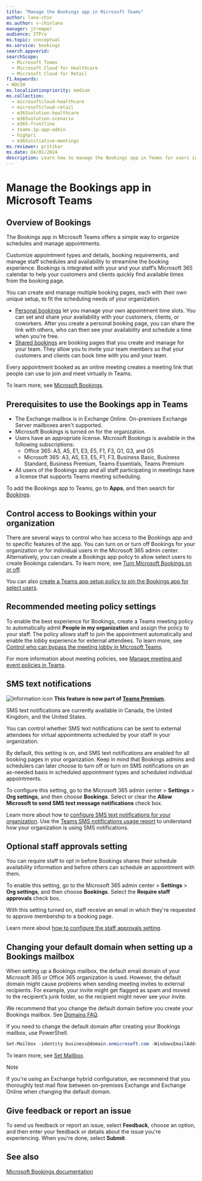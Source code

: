 ```yaml
---
title: "Manage the Bookings app in Microsoft Teams"
author: lana-chin
ms.author: v-chinlana
manager: jtremper
audience: ITPro
ms.topic: conceptual
ms.service: bookings 
search.appverid: 
searchScope:
  - Microsoft Teams
  - Microsoft Cloud for Healthcare
  - Microsoft Cloud for Retail
f1.keywords:
- NOCSH
ms.localizationpriority: medium
ms.collection: 
  - microsoftcloud-healthcare
  - microsoftcloud-retail
  - m365solution-healthcare
  - m365solution-scenario
  - m365-frontline
  - teams-1p-app-admin
  - highpri
  - m365initiative-meetings
ms.reviewer: pritikar
ms.date: 04/01/2024
description: Learn how to manage the Bookings app in Teams for users in your organization.
---
```


# Manage the Bookings app in Microsoft Teams

## Overview of Bookings

The Bookings app in Microsoft Teams offers a simple way to organize schedules and manage appointments.

Customize appointment types and details, booking requirements, and manage staff schedules and availability to streamline the booking experience. Bookings is integrated with your and your staff’s Microsoft 365 calendar to help your customers and clients quickly find available times from the booking page.

You can create and manage multiple booking pages, each with their own unique setup, to fit the scheduling needs of your organization.

- [Personal bookings](/microsoft-365/bookings/bookings-overview#personal-bookings) let you manage your own appointment time slots. You can set and share your availability with your customers, clients, or coworkers. After you create a personal booking page, you can share the link with others, who can then see your availability and schedule a time when you're free.
- [Shared bookings](/microsoft-365/bookings/bookings-overview#shared-bookings) are booking pages that you create and manage for your team. They allow you to invite your team members so that your customers and clients can book time with you and your team.

Every appointment booked as an online meeting creates a meeting link that people can use to join and meet virtually in Teams.

To learn more, see [Microsoft Bookings](/microsoft-365/bookings/bookings-overview).

## Prerequisites to use the Bookings app in Teams

- The Exchange mailbox is in Exchange Online. On-premises Exchange Server mailboxes aren't supported.
- Microsoft Bookings is turned on for the organization.
- Users have an appropriate license. Microsoft Bookings is available in the following subscriptions:
    - Office 365: A3, A5, E1, E3, E5, F1, F3, G1, G3, and G5
    - Microsoft 365: A3, A5, E3, E5, F1, F3, Business Basic, Business Standard, Business Premium, Teams Essentials, Teams Premium
- All users of the Bookings app and all staff participating in meetings have a license that supports Teams meeting scheduling.

To add the Bookings app to Teams, go to **Apps**, and then search for [Bookings](https://teams.microsoft.com/l/app/4c4ec2e8-4a2c-4bce-8d8f-00fc664a4e5b).

## Control access to Bookings within your organization

There are several ways to control who has access to the Bookings app and to specific features of the app. You can turn on or turn off Bookings for your organization or for individual users in the Microsoft 365 admin center. Alternatively, you can create a Bookings app policy to allow select users to create Bookings calendars. To learn more, see [Turn Microsoft Bookings on or off](/microsoft-365/bookings/turn-bookings-on-or-off).

You can also [create a Teams app setup policy to pin the Bookings app for select users](teams-app-setup-policies.md).

## Recommended meeting policy settings

To enable the best experience for Bookings, create a Teams meeting policy to automatically admit **People in my organization** and assign the policy to your staff. The policy allows staff to join the appointment automatically and enable the lobby experience for external attendees. To learn more, see [Control who can bypass the meeting lobby in Microsoft Teams](who-can-bypass-meeting-lobby.md).

For more information about meeting policies, see [Manage meeting and event policies in Teams](meeting-policies-overview.md). 

## SMS text notifications

![Information icon](media/info.png) **This feature is now part of [Teams Premium](teams-add-on-licensing/licensing-enhance-teams.md).**

SMS text notifications are currently available in Canada, the United Kingdom, and the United States.

You can control whether SMS text notifications can be sent to external attendees for virtual appointments scheduled by your staff in your organization.

By default, this setting is on, and SMS text notifications are enabled for all booking pages in your organization. Keep in mind that Bookings admins and schedulers can later choose to turn off or turn on SMS notifications on an as-needed basis in scheduled appointment types and scheduled individual appointments.

To configure this setting, go to the Microsoft 365 admin center \> **Settings** \> **Org settings**, and then choose **Bookings**. Select or clear the **Allow Microsoft to send SMS text message notifications** check box.

Learn more about how to [configure SMS text notifications for your organization](/microsoft-365/bookings/turn-bookings-on-or-off).
Use the [Teams SMS notifications usage report](/microsoft-365/frontline/sms-notifications-usage-report) to understand how your organization is using SMS notifications.

## Optional staff approvals setting

You can require staff to opt in before Bookings shares their schedule availability information and before others can schedule an appointment with them.

To enable this setting, go to the Microsoft 365 admin center \> **Settings** \> **Org settings**, and then choose **Bookings**. Select the **Require staff approvals** check box.

With this setting turned on, staff receive an email in which they're requested to approve membership to a booking page.  

Learn more about [how to configure the staff approvals setting](/microsoft-365/bookings/turn-bookings-on-or-off).

## Changing your default domain when setting up a Bookings mailbox

When setting up a Bookings mailbox, the default email domain of your Microsoft 365 or Office 365 organization is used. However, the default domain might cause problems when sending meeting invites to external recipients. For example, your invite might get flagged as spam and moved to the recipient’s junk folder, so the recipient might never see your invite.

We recommend that you change the default domain before you create your Bookings mailbox. See [Domains FAQ](/microsoft-365/admin/setup/domains-faq#how-do-i-set-or-change-the-default-domain-in-microsoft-365).

If you need to change the default domain after creating your Bookings mailbox, use PowerShell.

```powerShell
Set-Mailbox -identity business@domain.onmicrosoft.com -WindowsEmailAddress business@domain.com -EmailAddresses business@domain.com
```

To learn more, see [Set Mailbox](/powershell/module/exchange/mailboxes/set-mailbox).

> [!NOTE]
> If you're using an Exchange hybrid configuration, we recommend that you thoroughly test mail flow between on-premises Exchange and Exchange Online when changing the default domain.

## Give feedback or report an issue

To send us feedback or report an issue, select **Feedback**, choose an option, and then enter your feedback or details about the issue you're experiencing. When you're done, select **Submit**.

## See also

[Microsoft Bookings documentation](/microsoft-365/bookings/bookings-overview)
